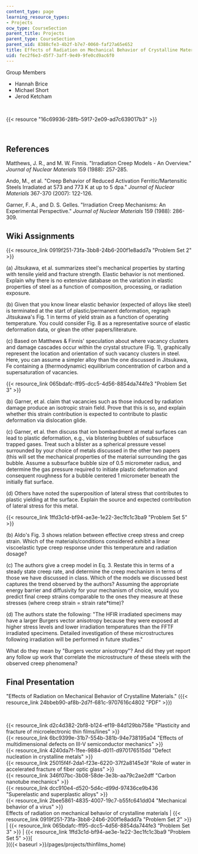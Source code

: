 ```yaml
---
content_type: page
learning_resource_types:
- Projects
ocw_type: CourseSection
parent_title: Projects
parent_type: CourseSection
parent_uid: 8388cfe3-4b2f-b7e7-0060-faf27a65e652
title: Effects of Radiation on Mechanical Behavior of Crystalline Materials
uid: fec2f6e3-d5f7-3aff-9e49-9fe0cd9ac6f0
---
```


Group Members

*   Hannah Brice
*   Michael Short
*   Jerod Ketcham

  
 

{{< resource "16c69936-28fb-5917-2e09-ad7c639017b3" >}}

  
 

References
----------

Matthews, J. R., and M. W. Finnis. "Irradiation Creep Models - An Overview." _Journal of Nuclear Materials_ 159 (1988): 257-285.

Ando, M., et al. "Creep Behavior of Reduced Activation Ferritic/Martensitic Steels Irradiated at 573 and 773 K at up to 5 dpa." _Journal of Nuclear Materials_ 367-370 (2007): 122-126.

Garner, F. A., and D. S. Gelles. "Irradiation Creep Mechanisms: An Experimental Perspective." _Journal of Nuclear Materials_ 159 (1988): 286-309.

Wiki Assignments
----------------

{{< resource_link 0919f251-73fa-3bb8-24b6-200f1e8add7a "Problem Set 2" >}}

(a) Jitsukawa, et al. summarizes steel's mechanical properties by starting with tensile yield and fracture strength. Elastic behavior is not mentioned. Explain why there is no extensive database on the variation in elastic properties of steel as a function of composition, processing, or radiation exposure.

(b) Given that you know linear elastic behavior (expected of alloys like steel) is terminated at the start of plastic/permanent deformation, regraph Jitsukawa's Fig. 1 in terms of yield strain as a function of operating temperature. You could consider Fig. 8 as a representative source of elastic deformation data, or glean the other papers/literature.

(c) Based on Matthews & Finnis' speculation about where vacancy clusters and damage cascades occur within the crystal structure (Fig. 1), graphically represent the location and orientation of such vacancy clusters in steel. Here, you can assume a simpler alloy than the one discussed in Jitsukawa, Fe containing a (thermodynamic) equilibrium concentration of carbon and a supersaturation of vacancies.

{{< resource_link 065bdafc-ff95-dcc5-4d56-8854da744fe3 "Problem Set 3" >}}

(b) Garner, et al. claim that vacancies such as those induced by radiation damage produce an isotropic strain field. Prove that this is so, and explain whether this strain contribution is expected to contribute to plastic deformation via dislocation glide.

(c) Garner, et al. then discuss that ion bombardment at metal surfaces can lead to plastic deformation, e.g., via blistering bubbles of subsurface trapped gases. Treat such a blister as a spherical pressure vessel surrounded by your choice of metals discussed in the other two papers (this will set the mechanical properties of the material surrounding the gas bubble. Assume a subsurface bubble size of 0.5 micrometer radius, and determine the gas pressure required to initiate plastic deformation and consequent roughness for a bubble centered 1 micrometer beneath the initially flat surface.

(d) Others have noted the superposition of lateral stress that contributes to plastic yielding at the surface. Explain the source and expected contribution of lateral stress for this metal.

{{< resource_link 1ffd3c1d-bf94-ae3e-1e22-3ec1fc1c3ba9 "Problem Set 5" >}}

(b) Aldo's Fig. 3 shows relation between effective creep stress and creep strain. Which of the materials/conditions considered exhibit a linear viscoelastic type creep response under this temperature and radiation dosage?

(c) The authors give a creep model in Eq. 3. Restate this in terms of a steady state creep rate, and determine the creep mechanism in terms of those we have discussed in class. Which of the models we discussed best captures the trend observed by the authors? Assuming the appropriate energy barrier and diffusivity for your mechanism of choice, would you predict final creep strains comparable to the ones they measure at these stresses (where creep strain = strain rate\*time)?

(d) The authors state the following: "The HFIR irradiated specimens may have a larger Burgers vector anisotropy because they were exposed at higher stress levels and lower irradiation temperatures than the FFTF irradiated specimens. Detailed investigation of these microstructures following irradiation will be performed in future studies."

What do they mean by "Burgers vector anisotropy"? And did they yet report any follow up work that correlate the microstructure of these steels with the observed creep phenomena?

Final Presentation
------------------

"Effects of Radiation on Mechanical Behavior of Crystalline Materials." ({{< resource_link 24bbeb90-af8b-2d7f-681c-9707616c4802 "PDF" >}})

  
 

{{< resource_link d2c4d382-2bf8-b124-ef19-84d129bb758e "Plasticity and fracture of microelectronic thin films/lines" >}}  
{{< resource_link 6bc9399e-31b7-554b-381b-94e738195a04 "Effects of multidimensional defects on III-V semiconductor mechanics" >}}  
{{< resource_link 4240da7f-1fee-9884-d011-d970176515dd "Defect nucleation in crystalline metals" >}}  
{{< resource_link 25015f4f-2da1-f23e-6220-37f2a8145e3f "Role of water in accelerated fracture of fiber optic glass" >}}  
{{< resource_link 346f07bc-3b08-58de-3e3b-aa79c2ae2dff "Carbon nanotube mechanics" >}}  
{{< resource_link dcc910e4-d520-5d4c-d99d-97436ce9b436 "Superelastic and superplastic alloys" >}}  
{{< resource_link 2bee5861-4835-4007-19c7-b55fc641dd04 "Mechanical behavior of a virus" >}}  
Effects of radiation on mechanical behavior of crystalline materials | {{< resource_link 0919f251-73fa-3bb8-24b6-200f1e8add7a "Problem Set 2" >}} | {{< resource_link 065bdafc-ff95-dcc5-4d56-8854da744fe3 "Problem Set 3" >}} | {{< resource_link 1ffd3c1d-bf94-ae3e-1e22-3ec1fc1c3ba9 "Problem Set 5" >}}[  
]({{< baseurl >}}/pages/projects/thinfilms_home)